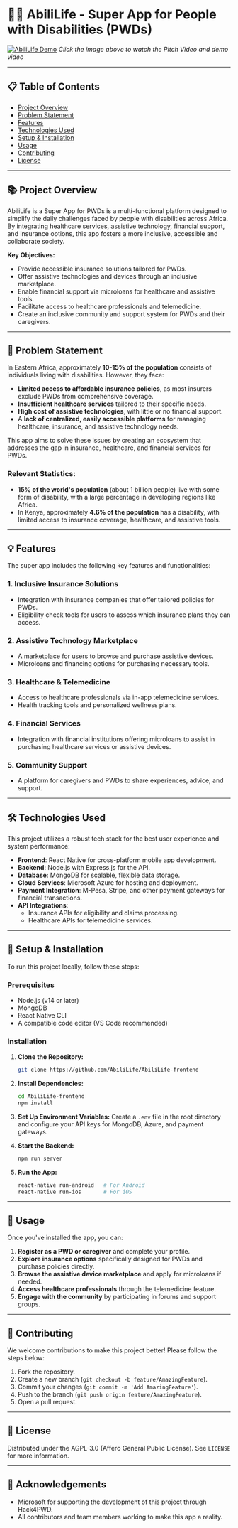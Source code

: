 # 🦸‍♂️ AbiliLife - Super App for People with Disabilities (PWDs)

[![AbiliLife Demo](https://logodix.com/logo/2002377.jpg)](https://drive.google.com/file/d/1ZeFDOUDRe2uafilDUGRvceAnJmlpvBEh/view?usp=drive_link)
*Click the image above to watch the Pitch Video and demo video*

---

## 📋 Table of Contents

- [Project Overview](#project-overview)
- [Problem Statement](#problem-statement)
- [Features](#features)
- [Technologies Used](#technologies-used)
- [Setup & Installation](#setup--installation)
- [Usage](#usage)
- [Contributing](#contributing)
- [License](#license)

---

## 📚 Project Overview

AbiliLife is a Super App for PWDs is a multi-functional platform designed to simplify the daily challenges faced by people with disabilities across Africa. By integrating healthcare services, assistive technology, financial support, and insurance options, this app fosters a more inclusive, accessible and collaborate society.

**Key Objectives:**
- Provide accessible insurance solutions tailored for PWDs.
- Offer assistive technologies and devices through an inclusive marketplace.
- Enable financial support via microloans for healthcare and assistive tools.
- Facilitate access to healthcare professionals and telemedicine.
- Create an inclusive community and support system for PWDs and their caregivers.

---

## 🔎 Problem Statement

In Eastern Africa, approximately **10-15% of the population** consists of individuals living with disabilities. However, they face:
- **Limited access to affordable insurance policies**, as most insurers exclude PWDs from comprehensive coverage.
- **Insufficient healthcare services** tailored to their specific needs.
- **High cost of assistive technologies**, with little or no financial support.
- A **lack of centralized, easily accessible platforms** for managing healthcare, insurance, and assistive technology needs.

This app aims to solve these issues by creating an ecosystem that addresses the gap in insurance, healthcare, and financial services for PWDs.

### Relevant Statistics:
- **15% of the world's population** (about 1 billion people) live with some form of disability, with a large percentage in developing regions like Africa.
- In Kenya, approximately **4.6% of the population** has a disability, with limited access to insurance coverage, healthcare, and assistive tools.

---

## 💡 Features

The super app includes the following key features and functionalities:

### 1. **Inclusive Insurance Solutions**
   - Integration with insurance companies that offer tailored policies for PWDs.
   - Eligibility check tools for users to assess which insurance plans they can access.

### 2. **Assistive Technology Marketplace**
   - A marketplace for users to browse and purchase assistive devices.
   - Microloans and financing options for purchasing necessary tools.
   
### 3. **Healthcare & Telemedicine**
   - Access to healthcare professionals via in-app telemedicine services.
   - Health tracking tools and personalized wellness plans.

### 4. **Financial Services**
   - Integration with financial institutions offering microloans to assist in purchasing healthcare services or assistive devices.
   
### 5. **Community Support**
   - A platform for caregivers and PWDs to share experiences, advice, and support.

---

## 🛠 Technologies Used

This project utilizes a robust tech stack for the best user experience and system performance:

- **Frontend**: React Native for cross-platform mobile app development.
- **Backend**: Node.js with Express.js for the API.
- **Database**: MongoDB for scalable, flexible data storage.
- **Cloud Services**: Microsoft Azure for hosting and deployment.
- **Payment Integration**: M-Pesa, Stripe, and other payment gateways for financial transactions.
- **API Integrations**:
  - Insurance APIs for eligibility and claims processing.
  - Healthcare APIs for telemedicine services.

---

## 🚀 Setup & Installation

To run this project locally, follow these steps:

### Prerequisites

- Node.js (v14 or later)
- MongoDB
- React Native CLI
- A compatible code editor (VS Code recommended)

### Installation

1. **Clone the Repository:**
   ```bash
   git clone https://github.com/AbiliLife/AbiliLife-frontend
   ```

2. **Install Dependencies:**
   ```bash
   cd AbiliLife-frontend
   npm install
   ```

3. **Set Up Environment Variables:**
   Create a `.env` file in the root directory and configure your API keys for MongoDB, Azure, and payment gateways.

4. **Start the Backend:**
   ```bash
   npm run server
   ```

5. **Run the App:**
   ```bash
   react-native run-android   # For Android
   react-native run-ios       # For iOS
   ```

---

## 📲 Usage

Once you've installed the app, you can:

1. **Register as a PWD or caregiver** and complete your profile.
2. **Explore insurance options** specifically designed for PWDs and purchase policies directly.
3. **Browse the assistive device marketplace** and apply for microloans if needed.
4. **Access healthcare professionals** through the telemedicine feature.
5. **Engage with the community** by participating in forums and support groups.

---

## 🤝 Contributing

We welcome contributions to make this project better! Please follow the steps below:

1. Fork the repository.
2. Create a new branch (`git checkout -b feature/AmazingFeature`).
3. Commit your changes (`git commit -m 'Add AmazingFeature'`).
4. Push to the branch (`git push origin feature/AmazingFeature`).
5. Open a pull request.

---

## 📄 License

Distributed under the AGPL-3.0 (Affero General Public License). See `LICENSE` for more information.

---

## 🙌 Acknowledgements

- Microsoft for supporting the development of this project through Hack4PWD.
- All contributors and team members working to make this app a reality.
